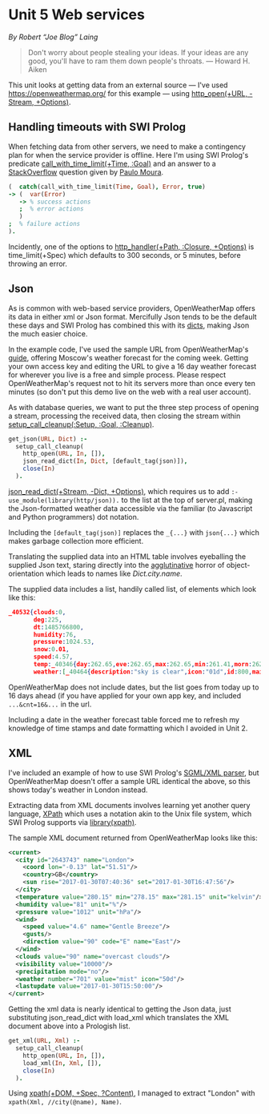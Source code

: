 # Unit 5 Web services

*By Robert “Joe Blog” Laing*

> Don't worry about people stealing your ideas. If your ideas are any good, you'll have to ram them down people's throats. &mdash; Howard H. Aiken

This unit looks at getting data from an external source &mdash; I've used <https://openweathermap.org/> for this example &mdash; using [http_open(+URL, -Stream, +Options)](http://www.swi-prolog.org/pldoc/doc_for?object=http_open/3).

## Handling timeouts with SWI Prolog

When fetching data from other servers, we need to make a contingency plan for when the service provider is offline. Here I'm using SWI Prolog's predicate [call_with_time_limit(+Time, :Goal)](https://www.swi-prolog.org/pldoc/doc_for?object=call_with_time_limit/2) and an answer to a [StackOverflow](https://stackoverflow.com/questions/23900469/catch-3-and-call-with-time-limit-2-predicates-in-swi-prolog) question given by [Paulo Moura](https://logtalk.org/).

```prolog
(  catch(call_with_time_limit(Time, Goal), Error, true) 
-> (  var(Error) 
   -> % success actions
   ;  % error actions
   )
;  % failure actions
).
```

Incidently, one of the options to [http_handler(+Path, :Closure, +Options)](https://www.swi-prolog.org/pldoc/doc_for?object=http_handler/3) is time_limit(+Spec) which defaults to 300 seconds, or 5 minutes, before throwing an error.


## Json

As is common with web-based service providers, OpenWeatherMap offers its data in either xml or Json format. Mercifully Json tends to be the default these days and SWI Prolog has combined this with its [dicts](http://www.swi-prolog.org/pldoc/man?section=bidicts), making Json the much easier choice. 

In the example code, I've used the sample URL from OpenWeatherMap's [guide](https://openweathermap.org/guide), offering Moscow's weather forecast for the coming week. Getting your own access key and editing the URL to give a 16 day weather forecast for wherever you live is a free and simple process. Please respect OpenWeatherMap's request not to hit its servers more than once every ten minutes (so don't put this demo live on the web with a real user account).

As with database queries, we want to put the three step process of opening a stream, processing the received data, then closing the stream within [setup_call_cleanup(:Setup, :Goal, :Cleanup)](http://www.swi-prolog.org/pldoc/doc_for?object=setup_call_cleanup/3).

```prolog
get_json(URL, Dict) :-
  setup_call_cleanup(
    http_open(URL, In, []),
    json_read_dict(In, Dict, [default_tag(json)]),
    close(In)
  ).
```

[json_read_dict(+Stream, -Dict, +Options)](http://www.swi-prolog.org/pldoc/doc_for?object=json_read_dict/3), which requires us to add ```:- use_module(library(http/json)).``` to the list at the top of server.pl, making the Json-formatted weather data accessible via the familiar (to Javascript and Python programmers) dot notation.

Including the ```[default_tag(json)]``` replaces the ```_{...}``` with ```json{...}``` which makes garbage collection more efficient.

Translating the supplied data into an HTML table involves eyeballing the supplied Json text, staring directly into the [agglutinative](https://en.wikipedia.org/wiki/Agglutination) horror of object-orientation which leads to names like *Dict.city.name*.

The supplied data includes a list, handily called list, of elements which look like this:

```json
_40532{clouds:0,
       deg:225,
       dt:1485766800,
       humidity:76,
       pressure:1024.53,
       snow:0.01,
       speed:4.57,
       temp:_40346{day:262.65,eve:262.65,max:262.65,min:261.41,morn:262.65,night:261.41},
       weather:[_40464{description:"sky is clear",icon:"01d",id:800,main:"Clear"}]}
```

OpenWeatherMap does not include dates, but the list goes from today up to 16 days ahead (if you have applied for your own app key, and included ```...&cnt=16&...``` in the url.

Including a date in the weather forecast table forced me to refresh my knowledge of time stamps and date formatting which I avoided in Unit 2.

## XML

I've included an example of how to use SWI Prolog's [SGML/XML parser](https://www.swi-prolog.org/pldoc/doc_for?object=section(%27packages/sgml.html%27)), but OpenWeatherMap doesn't offer a sample URL identical the above, so this shows today's weather in London instead.

Extracting data from XML documents involves learning yet another query language, [XPath](https://en.wikipedia.org/wiki/XPath) which uses a notation akin to the Unix file system, which SWI Prolog supports via [library(xpath)](https://www.swi-prolog.org/pldoc/man?section=xpath).

The sample XML document returned from OpenWeatherMap looks like this:

```xml
<current>
  <city id="2643743" name="London">
    <coord lon="-0.13" lat="51.51"/>
    <country>GB</country>
    <sun rise="2017-01-30T07:40:36" set="2017-01-30T16:47:56"/>
  </city>
  <temperature value="280.15" min="278.15" max="281.15" unit="kelvin"/>
  <humidity value="81" unit="%"/>
  <pressure value="1012" unit="hPa"/>
  <wind>
    <speed value="4.6" name="Gentle Breeze"/>
    <gusts/>
    <direction value="90" code="E" name="East"/>
  </wind>
  <clouds value="90" name="overcast clouds"/>
  <visibility value="10000"/>
  <precipitation mode="no"/>
  <weather number="701" value="mist" icon="50d"/>
  <lastupdate value="2017-01-30T15:50:00"/>
</current>
```

Getting the xml data is nearly identical to getting the Json data, just substituting json_read_dict with load_xml which translates the XML document above into a Prologish list. 

```prolog
get_xml(URL, Xml) :-
  setup_call_cleanup(
    http_open(URL, In, []),
    load_xml(In, Xml, []),
    close(In)
  ).
```

Using [xpath(+DOM, +Spec, ?Content)](https://www.swi-prolog.org/pldoc/doc_for?object=xpath/3), I managed to extract "London" with ```xpath(Xml, //city(@name), Name)```.



